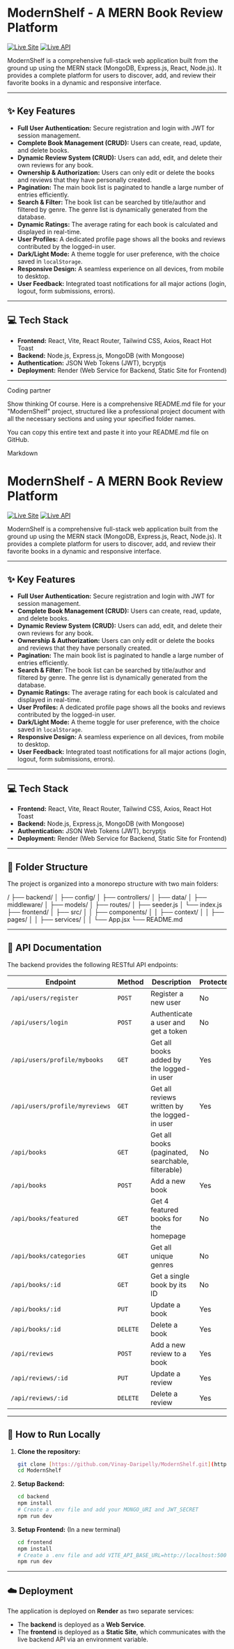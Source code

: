 # ModernShelf - A MERN Book Review Platform

[![Live Site](https://img.shields.io/badge/Live_Site-View%20App-brightgreen)](https://modernshelf-a-diigital-book-store.onrender.com/)
[![Live API](https://img.shields.io/badge/Live_API-View%20Base-blue)](https://modernshelf.onrender.com/)

ModernShelf is a comprehensive full-stack web application built from the ground up using the MERN stack (MongoDB, Express.js, React, Node.js). It provides a complete platform for users to discover, add, and review their favorite books in a dynamic and responsive interface.

---

## ✨ Key Features

-   **Full User Authentication:** Secure registration and login with JWT for session management.
-   **Complete Book Management (CRUD):** Users can create, read, update, and delete books.
-   **Dynamic Review System (CRUD):** Users can add, edit, and delete their own reviews for any book.
-   **Ownership & Authorization:** Users can only edit or delete the books and reviews that they have personally created.
-   **Pagination:** The main book list is paginated to handle a large number of entries efficiently.
-   **Search & Filter:** The book list can be searched by title/author and filtered by genre. The genre list is dynamically generated from the database.
-   **Dynamic Ratings:** The average rating for each book is calculated and displayed in real-time.
-   **User Profiles:** A dedicated profile page shows all the books and reviews contributed by the logged-in user.
-   **Dark/Light Mode:** A theme toggle for user preference, with the choice saved in `localStorage`.
-   **Responsive Design:** A seamless experience on all devices, from mobile to desktop.
-   **User Feedback:** Integrated toast notifications for all major actions (login, logout, form submissions, errors).

---

## 💻 Tech Stack

-   **Frontend:** React, Vite, React Router, Tailwind CSS, Axios, React Hot Toast
-   **Backend:** Node.js, Express.js, MongoDB (with Mongoose)
-   **Authentication:** JSON Web Tokens (JWT), bcryptjs
-   **Deployment:** Render (Web Service for Backend, Static Site for Frontend)

---
Coding partner

Show thinking
Of course. Here is a comprehensive README.md file for your "ModernShelf" project, structured like a professional project document with all the necessary sections and using your specified folder names.

You can copy this entire text and paste it into your README.md file on GitHub.

Markdown

# ModernShelf - A MERN Book Review Platform

[![Live Site](https://img.shields.io/badge/Live_Site-View%20App-brightgreen)](https://modernshelf-a-diigital-book-store.onrender.com/)
[![Live API](https://img.shields.io/badge/Live_API-View%20Base-blue)](https://modernshelf.onrender.com/)

ModernShelf is a comprehensive full-stack web application built from the ground up using the MERN stack (MongoDB, Express.js, React, Node.js). It provides a complete platform for users to discover, add, and review their favorite books in a dynamic and responsive interface.

---

## ✨ Key Features

-   **Full User Authentication:** Secure registration and login with JWT for session management.
-   **Complete Book Management (CRUD):** Users can create, read, update, and delete books.
-   **Dynamic Review System (CRUD):** Users can add, edit, and delete their own reviews for any book.
-   **Ownership & Authorization:** Users can only edit or delete the books and reviews that they have personally created.
-   **Pagination:** The main book list is paginated to handle a large number of entries efficiently.
-   **Search & Filter:** The book list can be searched by title/author and filtered by genre. The genre list is dynamically generated from the database.
-   **Dynamic Ratings:** The average rating for each book is calculated and displayed in real-time.
-   **User Profiles:** A dedicated profile page shows all the books and reviews contributed by the logged-in user.
-   **Dark/Light Mode:** A theme toggle for user preference, with the choice saved in `localStorage`.
-   **Responsive Design:** A seamless experience on all devices, from mobile to desktop.
-   **User Feedback:** Integrated toast notifications for all major actions (login, logout, form submissions, errors).

---

## 💻 Tech Stack

-   **Frontend:** React, Vite, React Router, Tailwind CSS, Axios, React Hot Toast
-   **Backend:** Node.js, Express.js, MongoDB (with Mongoose)
-   **Authentication:** JSON Web Tokens (JWT), bcryptjs
-   **Deployment:** Render (Web Service for Backend, Static Site for Frontend)

---

## 📂 Folder Structure

The project is organized into a monorepo structure with two main folders:

/
├── backend/
│   ├── config/
│   ├── controllers/
│   ├── data/
│   ├── middleware/
│   ├── models/
│   ├── routes/
│   ├── seeder.js
│   └── index.js
├── frontend/
│   ├── src/
│   │   ├── components/
│   │   ├── context/
│   │   ├── pages/
│   │   ├── services/
│   │   └── App.jsx
└── README.md  


---

## 📖 API Documentation

The backend provides the following RESTful API endpoints:

| Endpoint                       | Method   | Description                                       | Protected |
| ------------------------------ | -------- | ------------------------------------------------- | --------- |
| `/api/users/register`          | `POST`   | Register a new user                               | No        |
| `/api/users/login`             | `POST`   | Authenticate a user and get a token               | No        |
| `/api/users/profile/mybooks`   | `GET`    | Get all books added by the logged-in user         | Yes       |
| `/api/users/profile/myreviews` | `GET`    | Get all reviews written by the logged-in user     | Yes       |
| `/api/books`                   | `GET`    | Get all books (paginated, searchable, filterable) | No        |
| `/api/books`                   | `POST`   | Add a new book                                    | Yes       |
| `/api/books/featured`          | `GET`    | Get 4 featured books for the homepage             | No        |
| `/api/books/categories`        | `GET`    | Get all unique genres                             | No        |
| `/api/books/:id`               | `GET`    | Get a single book by its ID                       | No        |
| `/api/books/:id`               | `PUT`    | Update a book                                     | Yes       |
| `/api/books/:id`               | `DELETE` | Delete a book                                     | Yes       |
| `/api/reviews`                 | `POST`   | Add a new review to a book                        | Yes       |
| `/api/reviews/:id`             | `PUT`    | Update a review                                   | Yes       |
| `/api/reviews/:id`             | `DELETE` | Delete a review                                   | Yes       |

---

## 🚀 How to Run Locally

1.  **Clone the repository:**
    ```bash
    git clone [https://github.com/Vinay-Daripelly/ModernShelf.git](https://github.com/Vinay-Daripelly/ModernShelf.git)
    cd ModernShelf
    ```
2.  **Setup Backend:**
    ```bash
    cd backend
    npm install
    # Create a .env file and add your MONGO_URI and JWT_SECRET
    npm run dev
    ```
3.  **Setup Frontend:** (In a new terminal)
    ```bash
    cd frontend
    npm install
    # Create a .env file and add VITE_API_BASE_URL=http://localhost:5000
    npm run dev
    ```

---

## ☁️ Deployment

The application is deployed on **Render** as two separate services:
-   The **backend** is deployed as a **Web Service**.
-   The **frontend** is deployed as a **Static Site**, which communicates with the live backend API via an environment variable.
